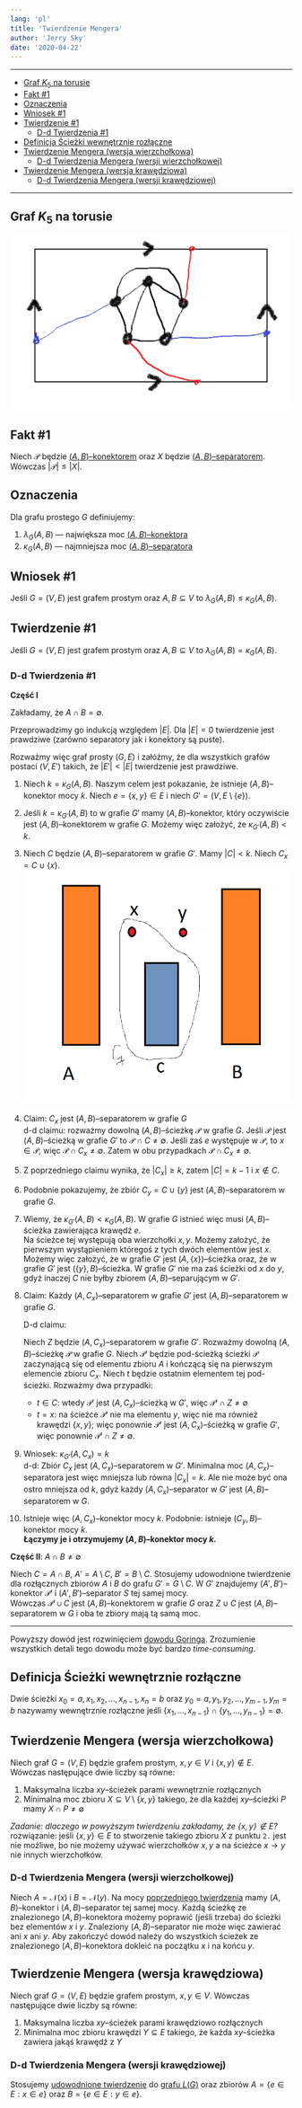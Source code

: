 ```yaml
---
lang: 'pl'
title: 'Twierdzenie Mengera'
author: 'Jerry Sky'
date: '2020-04-22'
---
```


---

- [Graf $K_5$ na torusie](#graf-k_5-na-torusie)
- [$\text {Fakt}$ #1](#text-fakt-1)
- [Oznaczenia](#oznaczenia)
- [Wniosek #1](#wniosek-1)
- [$\text {Twierdzenie}$ #1](#text-twierdzenie-1)
    - [D-d $\text {Twierdzenia}$ #1](#d-d-text-twierdzenia-1)
- [$\text {Definicja}$ Ścieżki wewnętrznie rozłączne](#text-definicja-ścieżki-wewnętrznie-rozłączne)
- [$\text {Twierdzenie}$ Mengera (wersja wierzchołkowa)](#text-twierdzenie-mengera-wersja-wierzchołkowa)
    - [D-d $\text {Twierdzenia}$ Mengera (wersji wierzchołkowej)](#d-d-text-twierdzenia-mengera-wersji-wierzchołkowej)
- [$\text {Twierdzenie}$ Mengera (wersja krawędziowa)](#text-twierdzenie-mengera-wersja-krawędziowa)
    - [D-d $\text {Twierdzenia}$ Mengera (wersji krawędziowej)](#d-d-text-twierdzenia-mengera-wersji-krawędziowej)

---

## Graf $K_5$ na torusie

![graf $K_5$ na torusie](K5-na-torusie.png)

## $\text {Fakt}$ #1

Niech $\mathcal{P}$ będzie [$(A,B)$–konektorem](../2020-04-15/grafy-planarne-3-spójność.md#text-definicja-ab%e2%80%93konektor) oraz $X$ będzie [$(A,B)$–separatorem](../2020-04-15/grafy-planarne-3-spójność.md#text-definicja-ab%e2%80%93separator).\
Wówczas $|\mathcal{P}| \le |X|$.

## Oznaczenia

Dla grafu prostego $G$ definiujemy:
1. $\lambda_G(A,B)$ — największa moc [$(A,B)$–konektora](../2020-04-15/grafy-planarne-3-spójność.md#text-definicja-ab%e2%80%93konektor)
2. $\kappa_G(A,B)$ — najmniejsza moc [$(A,B)$–separatora](../2020-04-15/grafy-planarne-3-spójność.md#text-definicja-ab%e2%80%93separator)

## Wniosek #1

Jeśli $G = (V,E)$ jest grafem prostym oraz $A,B \subseteq V$ to $\lambda_G(A,B) \le \kappa_G(A,B)$.

## $\text {Twierdzenie}$ #1
Jeśli $G = (V,E)$ jest grafem prostym oraz $A,B\subseteq V$ to $\lambda_G(A,B) = \kappa_G(A,B)$.

### D-d $\text {Twierdzenia}$ #1

**Część I**

Zakładamy, że $A \cap B = \emptyset$.

Przeprowadzimy go indukcją względem $|E|$. Dla $|E| = 0$ twierdzenie jest prawdziwe (zarówno separatory jak i konektory są puste).

Rozważmy więc graf prosty $(G,E)$ i załóżmy, że dla wszystkich grafów postaci $(V,E')$ takich, że $|E'| < |E|$ twierdzenie jest prawdziwe.

1. Niech $k = \kappa_G(A,B)$. Naszym celem jest pokazanie, że istnieje $(A,B)$–konektor mocy $k$. Niech $e = \{x,y\} \in E$ i niech $G' = (V,E\setminus\{e\})$.
2. Jeśli $k = \kappa_{G'}(A,B)$ to w grafie $G'$ mamy $(A,B)$–konektor, który oczywiście jest $(A,B)$–konektorem w grafie $G$. Możemy więc założyć, że $\kappa_{G'}(A,B) < k$.
3. Niech $C$ będzie $(A,B)$–separatorem w grafie $G'$. Mamy $|C| < k$. Niech $C_x = C\cup \{x\}$.\
![d-d](Menger01.png)
4. Claim: $C_x$ jest $(A,B)$–separatorem w grafie $G$\
d-d claimu: rozważmy dowolną $(A,B)$–ścieżkę $\mathcal{P}$ w grafie $G$. Jeśli $\mathcal{P}$ jest $(A,B)$–ścieżką w grafie $G'$ to $\mathcal{P} \cap C \neq \emptyset$. Jeśli zaś $e$ występuje w $\mathcal{P}$, to $x \in \mathcal{P}$, więc $\mathcal{P} \cap C_x \neq \emptyset$. Zatem w obu przypadkach $\mathcal{P} \cap C_x \neq \emptyset$.
5. Z poprzedniego claimu wynika, że $|C_x| \ge k$, zatem $|C| = k-1$ i $x \notin C$.
6. Podobnie pokazujemy, że zbiór $C_y = C\cup \{y\}$ jest $(A,B)$–separatorem w grafie $G$.
7. Wiemy, że $\kappa_{G'}(A,B) < \kappa_G(A,B)$. W grafie $G$ istnieć więc musi $(A,B)$–ścieżka zawierająca krawędź $e$.\
Na ścieżce tej występują oba wierzchołki $x,y$. Możemy założyć, że pierwszym wystąpieniem któregoś z tych dwóch elementów jest $x$.\
Możemy więc założyć, że w grafie $G'$ jest $(A,\{x\})$–ścieżka oraz, że w grafie $G'$ jest $(\{y\}, B)$–ścieżka. W grafie $G'$ nie ma zaś ścieżki od $x$ do $y$, gdyż inaczej $C$ nie byłby zbiorem $(A,B)$–separującym w $G'$.
8. Claim: Każdy $(A,C_x)$–separatorem w grafie $G'$ jest $(A,B)$–separatorem w grafie $G$.

    D-d claimu:

    Niech $Z$ będzie $(A,C_x)$–separatorem w grafie $G'$. Rozważmy dowolną $(A,B)$–ścieżkę $\mathcal{P}$ w grafie $G$. Niech $\mathcal{P}'$ będzie pod-ścieżką ścieżki $\mathcal{P}$ zaczynającą się od elementu zbioru $A$ i kończącą się na pierwszym elemencie zbioru $C_x$. Niech $t$ będzie ostatnim elementem tej pod-ścieżki. Rozważmy dwa przypadki:
    - $t\in C$: wtedy $\mathcal{P}'$ jest $(A,C_x)$–ścieżką w $G'$, więc $\mathcal{P}' \cap Z \neq \emptyset$
    - $t = x$: na ścieżce $\mathcal{P}'$ nie ma elementu $y$, więc nie ma również krawędzi $\{x,y\}$; więc ponownie $\mathcal{P}'$ jest $(A,C_x)$–ścieżką w grafie $G'$, więc ponownie $\mathcal{P}'\cap Z\neq \emptyset$.
9. Wniosek: $\kappa_{G'}(A,C_x) = k$\
    d-d: Zbiór $C_x$ jest $(A,C_x)$–separatorem w $G'$. Minimalna moc $(A,C_x)$–separatora jest więc mniejsza lub równa $|C_x| = k$. Ale nie może być ona ostro mniejsza od $k$, gdyż każdy $(A,C_x)$–separator w $G'$ jest $(A,B)$–separatorem w $G$.
10. Istnieje więc $(A,C_x)$–konektor mocy $k$. Podobnie: istnieje $(C_y,B)$–konektor mocy $k$.\
**Łączymy je i otrzymujemy $(A,B)$–konektor mocy $k$.**

**Część II**: $A\cap B \neq \emptyset$

Niech $C = A \cap B$, $A' = A\setminus C$, $B' = B\setminus C$. Stosujemy udowodnione twierdzenie dla rozłącznych zbiorów $A$ i $B$ do grafu $G' = G \setminus C$. W $G'$ znajdujemy $(A', B')$–konektor $\mathcal{P}'$ i $(A', B')$–separator $S$ tej samej mocy.\
Wówczas $\mathcal{P}' \cup C$ jest $(A,B)$–konektorem w grafie $G$ oraz $Z \cup C$ jest $(A,B)$–separatorem w $G$ i oba te zbiory mają tą samą moc.

---
Powyższy dowód jest rozwinięciem [dowodu Goringa](https://www.sciencedirect.com/science/article/pii/S0012365X00000881). Zrozumienie wszystkich detali tego dowodu może być bardzo *time-consuming*.

## $\text {Definicja}$ Ścieżki wewnętrznie rozłączne

Dwie ścieżki $x_0 = a,x_1,x_2,\dots,x_{n-1},x_n = b$ oraz $y_0 = a,y_1,y_2,\dots,y_{m-1},y_m = b$ nazywamy wewnętrznie rozłączne jeśli $\{x_1,\dots,x_{n-1}\} \cap \{y_1,\dots,y_{n-1}\} = \emptyset$.

## $\text {Twierdzenie}$ Mengera (wersja wierzchołkowa)

Niech graf $G = (V,E)$ będzie grafem prostym, $x,y \in V$ i $\{x,y\} \notin E$.\
Wówczas następujące dwie liczby są równe:
1. Maksymalna liczba $xy$–ścieżek parami wewnętrznie rozłącznych
2. Minimalna moc zbioru $X \subseteq V \setminus \{x,y\}$ takiego, że dla każdej $xy$–ścieżki $P$ mamy $X\cap P \neq \emptyset$

*Zadanie: dlaczego w powyższym twierdzeniu zakładamy, że $\{x,y\} \notin E$?*\
rozwiązanie: jeśli $\{x,y\} \in E$ to stworzenie takiego zbioru $X$ z punktu `2.` jest nie możliwe, bo nie możemy używać wierzchołków $x,y$ a na ścieżce $x\rightarrow y$ nie innych wierzchołków.

### D-d $\text {Twierdzenia}$ Mengera (wersji wierzchołkowej)

Niech $A = \mathcal{N}(x)$ i $B = \mathcal{N}(y)$. Na mocy [poprzedniego twierdzenia](#text-twierdzenie-1) mamy $(A,B)$–konektor i $(A,B)$–separator tej samej mocy. Każdą ścieżkę ze znalezionego $(A,B)$–konektora możemy poprawić (jeśli trzeba) do ścieżki bez elementów $x$ i $y$. Znaleziony $(A,B)$–separator nie może więc zawierać ani $x$ ani $y$. Aby zakończyć dowód należy do wszystkich ścieżek ze znalezionego $(A,B)$–konektora dokleić na początku $x$ i na końcu $y$.

## $\text {Twierdzenie}$ Mengera (wersja krawędziowa)

Niech graf $G = (V,E)$ będzie grafem prostym, $x,y \in V$. Wówczas następujące dwie liczby są równe:
1. Maksymalna liczba $xy$–ścieżek parami krawędziowo rozłącznych
2. Minimalna moc zbioru krawędzi $Y \subseteq E$ takiego, że każda $xy$–ścieżka zawiera jakąś krawędź z $Y$

### D-d $\text {Twierdzenia}$ Mengera (wersji krawędziowej)

Stosujemy [udowodnione twierdzenie](#d-d-text-twierdzenia-mengera-wersji-wierzcho%c5%82kowej) do [grafu $L(G)$](../2020-03-04/2020-03-04.md#definicja-graf-kraw%c4%99dziowy) oraz zbiorów $A = \{e \in E: x\in e\}$ oraz $B = \{e \in E: y \in e\}$.
